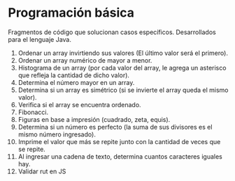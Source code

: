 # Programación básica
Fragmentos de código que solucionan casos específicos.
Desarrollados para el lenguaje Java. 

1. Ordenar un array invirtiendo sus valores (El último valor será el primero).
2. Ordenar un array numérico de mayor a menor.
3. Histograma de un array (por cada valor del array, le agrega un asterisco que refleja la cantidad de dicho valor).
4. Determina el número mayor en un array.
5. Determina si un array es simétrico (si se invierte el array queda el mismo valor).
6. Verifica si el array se encuentra ordenado.
7. Fibonacci.
8. Figuras en base a impresión (cuadrado, zeta, equis).
9. Determina si un número es perfecto (la suma de sus divisores es el mismo número ingresado).
10. Imprime el valor que más se repite junto con la cantidad de veces que se repite.
11. Al ingresar una cadena de texto, determina cuantos caracteres iguales hay.
12. Validar rut en JS
